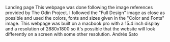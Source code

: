Landing page
This webpage was done following the image references provided by The Odin Project. I followed the "Full Design" image as close as possible and used the colors, fonts and sizes given in the "Color and Fonts" image. This webpage was built on a macbook pro with a 15.4 inch display and a resolution of 2880x1800 so it's possible that the website will look differently on a screen with some other resolution. 
Andrés Sato